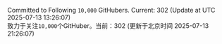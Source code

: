Committed to Following `10,000` GitHubers. Current: <!-- FOLLOWING_COUNT -->302<!-- FOLLOWING_COUNT --> (Update at UTC <!-- LAST_UPDATED -->2025-07-13 13:26:07<!-- LAST_UPDATED -->)<br>
致力于关注`10,000`个GitHuber。当前：<!-- FOLLOWING_COUNT -->302<!-- FOLLOWING_COUNT --> (更新于北京时间 <!-- LAST_UPDATED_CST -->2025-07-13 21:26:07<!-- LAST_UPDATED_CST -->)
